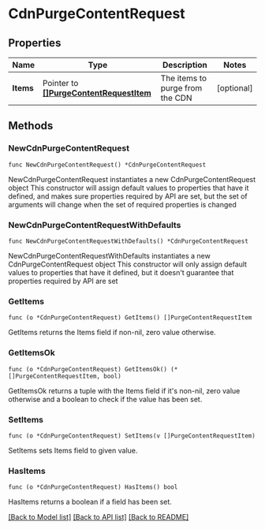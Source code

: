 # CdnPurgeContentRequest

## Properties

Name | Type | Description | Notes
------------ | ------------- | ------------- | -------------
**Items** | Pointer to [**[]PurgeContentRequestItem**](PurgeContentRequestItem.md) | The items to purge from the CDN | [optional] 

## Methods

### NewCdnPurgeContentRequest

`func NewCdnPurgeContentRequest() *CdnPurgeContentRequest`

NewCdnPurgeContentRequest instantiates a new CdnPurgeContentRequest object
This constructor will assign default values to properties that have it defined,
and makes sure properties required by API are set, but the set of arguments
will change when the set of required properties is changed

### NewCdnPurgeContentRequestWithDefaults

`func NewCdnPurgeContentRequestWithDefaults() *CdnPurgeContentRequest`

NewCdnPurgeContentRequestWithDefaults instantiates a new CdnPurgeContentRequest object
This constructor will only assign default values to properties that have it defined,
but it doesn't guarantee that properties required by API are set

### GetItems

`func (o *CdnPurgeContentRequest) GetItems() []PurgeContentRequestItem`

GetItems returns the Items field if non-nil, zero value otherwise.

### GetItemsOk

`func (o *CdnPurgeContentRequest) GetItemsOk() (*[]PurgeContentRequestItem, bool)`

GetItemsOk returns a tuple with the Items field if it's non-nil, zero value otherwise
and a boolean to check if the value has been set.

### SetItems

`func (o *CdnPurgeContentRequest) SetItems(v []PurgeContentRequestItem)`

SetItems sets Items field to given value.

### HasItems

`func (o *CdnPurgeContentRequest) HasItems() bool`

HasItems returns a boolean if a field has been set.


[[Back to Model list]](../README.md#documentation-for-models) [[Back to API list]](../README.md#documentation-for-api-endpoints) [[Back to README]](../README.md)


